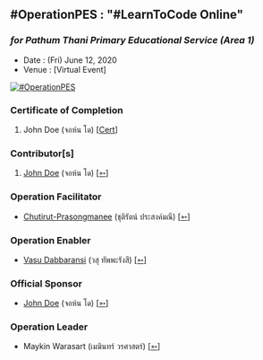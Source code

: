 ## #OperationPES : "#LearnToCode Online" 
### *for Pathum Thani Primary Educational Service (Area 1)*

+ Date : (Fri) June 12, 2020
+ Venue : [Virtual Event]

[![](/OperationPES/AfterTheMatch.jpg "#OperationPES")](#)

### Certificate of Completion

1. John Doe (จอห์น โด) [[Cert](OperationPES/attendance/VXOpPES-20200612-John-Doe.pdf)]

### Contributor[s]

1. [John Doe](/OperationPES/VXOpPES-20200612-John-Doe.pdf) (จอห์น โด) [[➳](#)]

### Operation Facilitator
+ [Chutirut-Prasongmanee](/OperationPES/VXOpPES-20200612-Chutirut-Prasongmanee.pdf) (ชุติรัตน์ ประสงค์มณี) [[➳](https://www.facebook.com/chutirut.prasongmanee.7)]

### Operation Enabler
+ [Vasu Dabbaransi](/OperationPES/VXOpPES-20200612-Vasu-Dabbaransi.pdf) (วสุ ทัพพะรังสี) [[➳](https://web.facebook.com/news.daisy)]

### Official Sponsor
+ [John Doe](/OperationPES/VXOpPES-20200612-John-Doe.pdf) (จอห์น โด) [[➳](https://www.facebook.com/chutirut.prasongmanee.7)]

### Operation Leader
+ Maykin Warasart (เมฆินทร์ วรศาสตร์) [[➳](http://mk.in.th)]
